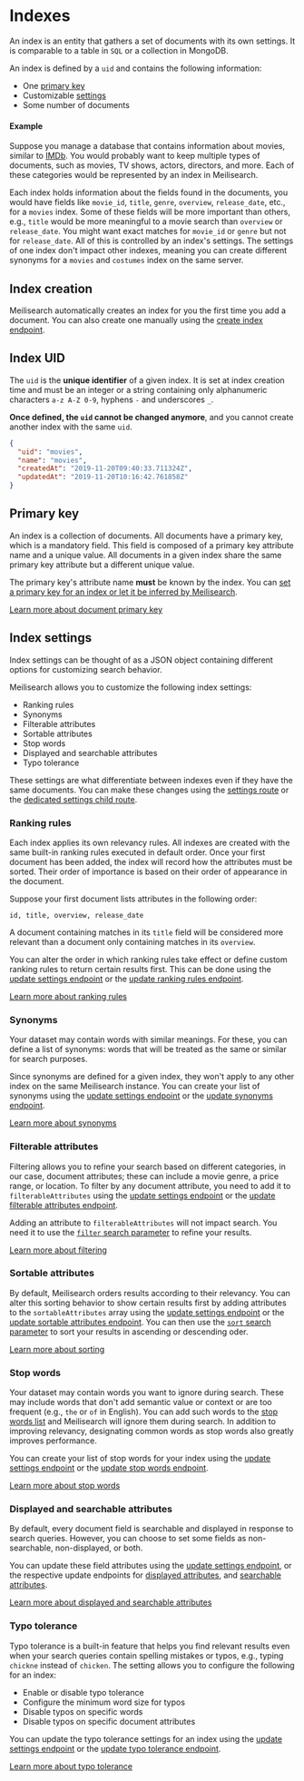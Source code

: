 # Indexes

An index is an entity that gathers a set of documents with its own settings. It is comparable to a table in `SQL` or a collection in MongoDB.

An index is defined by a `uid` and contains the following information:

- One [primary key](#primary-key)
- Customizable [settings](index-settings)
- Some number of documents

#### Example

Suppose you manage a database that contains information about movies, similar to [IMDb](https://imdb.com/). You would probably want to keep multiple types of documents, such as movies, TV shows, actors, directors, and more. Each of these categories would be represented by an index in Meilisearch.

Each index holds information about the fields found in the documents, you would have fields like `movie_id`, `title`, `genre`, `overview`, `release_date`, etc., for a `movies` index. Some of these fields will be more important than others, e.g., `title` would be more meaningful to a movie search than `overview` or `release_date`. You might want exact matches for `movie_id` or `genre` but not for `release_date`. All of this is controlled by an index's settings. The settings of one index don't impact other indexes, meaning you can create different synonyms for a `movies` and `costumes` index on the same server.

## Index creation

Meilisearch automatically creates an index for you the first time you add a document. You can also create one manually using the [create index endpoint](/reference/api/indexes.md#create-an-index).

## Index UID

The `uid` is the **unique identifier** of a given index. It is set at index creation time and must be an integer or a string containing only alphanumeric characters `a-z A-Z 0-9`, hyphens `-` and underscores `_`.

**Once defined, the `uid` cannot be changed anymore**, and you cannot create another index with the same `uid`.

```json
{
  "uid": "movies",
  "name": "movies",
  "createdAt": "2019-11-20T09:40:33.711324Z",
  "updatedAt": "2019-11-20T10:16:42.761858Z"
}
```

## Primary key

An index is a collection of documents. All documents have a primary key, which is a mandatory field. This field is composed of a primary key attribute name and a unique value. All documents in a given index share the same primary key attribute but a different unique value.

The primary key's attribute name **must** be known by the index. You can [set a primary key for an index or let it be inferred by Meilisearch](/learn/core_concepts/primary_key.md#setting-the-primary-key).

[Learn more about document primary key](/learn/core_concepts/primary_key.md#primary-key-2)

## Index settings

Index settings can be thought of as a JSON object containing different options for customizing search behavior.

Meilisearch allows you to customize the following index settings:

- Ranking rules
- Synonyms
- Filterable attributes
- Sortable attributes
- Stop words
- Displayed and searchable attributes
- Typo tolerance

These settings are what differentiate between indexes even if they have the same documents. You can make these changes using the [settings route](/reference/api/settings.md) or the [dedicated settings child route](/reference/api/settings.md#all-settings).

### Ranking rules

Each index applies its own relevancy rules. All indexes are created with the same built-in ranking rules executed in default order. Once your first document has been added, the index will record how the attributes must be sorted. Their order of importance is based on their order of appearance in the document.

Suppose your first document lists attributes in the following order:

```
id, title, overview, release_date
```

A document containing matches in its `title` field will be considered more relevant than a document only containing matches in its `overview`.

You can alter the order in which ranking rules take effect or define custom ranking rules to return certain results first. This can be done using the [update settings endpoint](/reference/api/settings.md#update-settings) or the [update ranking rules endpoint](/reference/api/ranking_rules.md#update-ranking-rules).

[Learn more about ranking rules](/learn/core_concepts/relevancy.md)

### Synonyms

Your dataset may contain words with similar meanings. For these, you can define a list of synonyms: words that will be treated as the same or similar for search purposes.

Since synonyms are defined for a given index, they won't apply to any other index on the same Meilisearch instance. You can create your list of synonyms using the [update settings endpoint](/reference/api/settings.md#update-settings) or the [update synonyms endpoint](/reference/api/synonyms.md#update-synonyms).

[Learn more about synonyms](/learn/configuration/synonyms.md)

### Filterable attributes

Filtering allows you to refine your search based on different categories, in our case, document attributes; these can include a movie genre, a price range, or location. To filter by any document attribute, you need to add it to `filterableAttributes` using the [update settings endpoint](/reference/api/settings.md#update-settings) or the [update filterable attributes endpoint](/reference/api/filterable_attributes.md#update-filterable-attributes).

Adding an attribute to `filterableAttributes` will not impact search. You need it to use the [`filter` search parameter](/reference/api/search.md#filter) to refine your results.

[Learn more about filtering](/learn/advanced/filtering_and_faceted_search.md)

### Sortable attributes

By default, Meilisearch orders results according to their relevancy. You can alter this sorting behavior to show certain results first by adding attributes to the `sortableAttributes` array using the [update settings endpoint](/reference/api/settings.md#update-settings) or the [update sortable attributes endpoint](/reference/api/sortable_attributes.md#update-sortable-attributes). You can then use the [`sort` search parameter](/reference/api/search.md#sort) to sort your results in ascending or descending oder.

[Learn more about sorting](/learn/advanced/sorting.md)

### Stop words

Your dataset may contain words you want to ignore during search. These may include words that don't add semantic value or context or are too frequent (e.g., `the` or `of` in English). You can add such words to the [stop words list](/reference/api/stop_words.md) and Meilisearch will ignore them during search. In addition to improving relevancy, designating common words as stop words also greatly improves performance.

You can create your list of stop words for your index using the [update settings endpoint](/reference/api/settings.md#update-settings) or the [update stop words endpoint](/reference/api/stop_words.md#update-stop-words).

[Learn more about stop words](/reference/api/stop_words.md)

### Displayed and searchable attributes

By default, every document field is searchable and displayed in response to search queries. However, you can choose to set some fields as non-searchable, non-displayed, or both.

You can update these field attributes using the [update settings endpoint](/reference/api/settings.md#update-settings), or the respective update endpoints for [displayed attributes](/reference/api/displayed_attributes.md#update-displayed-attributes), and [searchable attributes](/reference/api/searchable_attributes.md#update-searchable-attributes).

[Learn more about displayed and searchable attributes](/learn/configuration/displayed_searchable_attributes.md)

### Typo tolerance

Typo tolerance is a built-in feature that helps you find relevant results even when your search queries contain spelling mistakes or typos, e.g., typing `chickne` instead of `chicken`. The setting allows you to configure the following for an index:

- Enable or disable typo tolerance
- Configure the minimum word size for typos
- Disable typos on specific words
- Disable typos on specific document attributes

You can update the typo tolerance settings for an index using the [update settings endpoint](/reference/api/settings.md#update-settings) or the [update typo tolerance endpoint](/reference/api/typo_tolerance.md#update-typo-tolerance).

[Learn more about typo tolerance](/learn/configuration/typo_tolerance.md)
